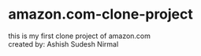 # amazon.com-clone-project
this is my first clone project of amazon.com
</br>
created by: Ashish Sudesh Nirmal

